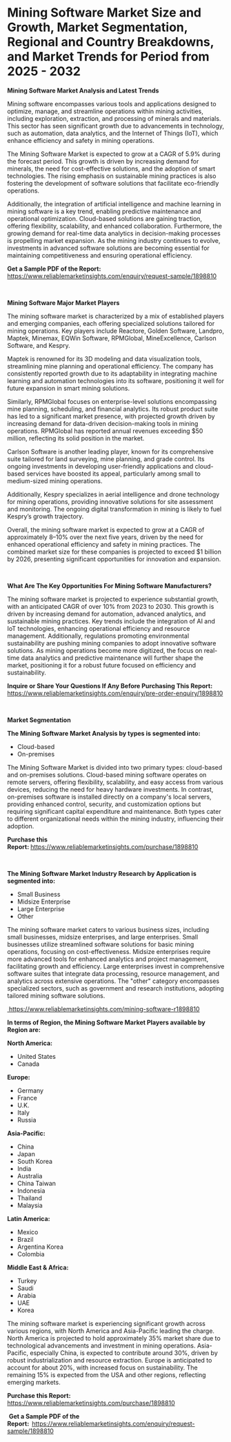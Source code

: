 <p><h1>Mining Software Market Size and Growth, Market Segmentation, Regional and Country Breakdowns, and Market Trends for Period from 2025 -  2032</h1></p><p><strong>Mining Software Market Analysis and Latest Trends</strong></p>
<p><p>Mining software encompasses various tools and applications designed to optimize, manage, and streamline operations within mining activities, including exploration, extraction, and processing of minerals and materials. This sector has seen significant growth due to advancements in technology, such as automation, data analytics, and the Internet of Things (IoT), which enhance efficiency and safety in mining operations.</p><p>The Mining Software Market is expected to grow at a CAGR of 5.9% during the forecast period. This growth is driven by increasing demand for minerals, the need for cost-effective solutions, and the adoption of smart technologies. The rising emphasis on sustainable mining practices is also fostering the development of software solutions that facilitate eco-friendly operations. </p><p>Additionally, the integration of artificial intelligence and machine learning in mining software is a key trend, enabling predictive maintenance and operational optimization. Cloud-based solutions are gaining traction, offering flexibility, scalability, and enhanced collaboration. Furthermore, the growing demand for real-time data analytics in decision-making processes is propelling market expansion. As the mining industry continues to evolve, investments in advanced software solutions are becoming essential for maintaining competitiveness and ensuring operational efficiency.</p></p>
<p><strong>Get a Sample PDF of the Report:&nbsp;</strong> <a href="https://www.reliablemarketinsights.com/enquiry/request-sample/1898810?utm_campaign=3319&utm_medium=2&utm_source=Github&utm_content=ia&utm_term=19042025&utm_id=mining-software">https://www.reliablemarketinsights.com/enquiry/request-sample/1898810</a></p>
<p>&nbsp;</p>
<p><strong>Mining Software Major Market Players</strong></p>
<p><p>The mining software market is characterized by a mix of established players and emerging companies, each offering specialized solutions tailored for mining operations. Key players include Reactore, Golden Software, Landpro, Maptek, Minemax, EQWin Software, RPMGlobal, MineExcellence, Carlson Software, and Kespry. </p><p>Maptek is renowned for its 3D modeling and data visualization tools, streamlining mine planning and operational efficiency. The company has consistently reported growth due to its adaptability in integrating machine learning and automation technologies into its software, positioning it well for future expansion in smart mining solutions. </p><p>Similarly, RPMGlobal focuses on enterprise-level solutions encompassing mine planning, scheduling, and financial analytics. Its robust product suite has led to a significant market presence, with projected growth driven by increasing demand for data-driven decision-making tools in mining operations. RPMGlobal has reported annual revenues exceeding $50 million, reflecting its solid position in the market.</p><p>Carlson Software is another leading player, known for its comprehensive suite tailored for land surveying, mine planning, and grade control. Its ongoing investments in developing user-friendly applications and cloud-based services have boosted its appeal, particularly among small to medium-sized mining operations.</p><p>Additionally, Kespry specializes in aerial intelligence and drone technology for mining operations, providing innovative solutions for site assessment and monitoring. The ongoing digital transformation in mining is likely to fuel Kespry’s growth trajectory.</p><p>Overall, the mining software market is expected to grow at a CAGR of approximately 8–10% over the next five years, driven by the need for enhanced operational efficiency and safety in mining practices. The combined market size for these companies is projected to exceed $1 billion by 2026, presenting significant opportunities for innovation and expansion.</p></p>
<p>&nbsp;</p>
<p><strong>What Are The Key Opportunities For Mining Software Manufacturers?</strong></p>
<p><p>The mining software market is projected to experience substantial growth, with an anticipated CAGR of over 10% from 2023 to 2030. This growth is driven by increasing demand for automation, advanced analytics, and sustainable mining practices. Key trends include the integration of AI and IoT technologies, enhancing operational efficiency and resource management. Additionally, regulations promoting environmental sustainability are pushing mining companies to adopt innovative software solutions. As mining operations become more digitized, the focus on real-time data analytics and predictive maintenance will further shape the market, positioning it for a robust future focused on efficiency and sustainability.</p></p>
<p><strong>Inquire or Share Your Questions If Any Before Purchasing This Report:</strong> <a href="https://www.reliablemarketinsights.com/enquiry/pre-order-enquiry/1898810?utm_campaign=3319&utm_medium=2&utm_source=Github&utm_content=ia&utm_term=19042025&utm_id=mining-software">https://www.reliablemarketinsights.com/enquiry/pre-order-enquiry/1898810</a></p>
<p>&nbsp;</p>
<p><strong>Market Segmentation</strong></p>
<p><strong>The Mining Software Market Analysis by types is segmented into:</strong></p>
<p><ul><li>Cloud-based</li><li>On-premises</li></ul></p>
<p><p>The Mining Software Market is divided into two primary types: cloud-based and on-premises solutions. Cloud-based mining software operates on remote servers, offering flexibility, scalability, and easy access from various devices, reducing the need for heavy hardware investments. In contrast, on-premises software is installed directly on a company's local servers, providing enhanced control, security, and customization options but requiring significant capital expenditure and maintenance. Both types cater to different organizational needs within the mining industry, influencing their adoption.</p></p>
<p><strong>Purchase this Report:&nbsp;</strong><a href="https://www.reliablemarketinsights.com/purchase/1898810?utm_campaign=3319&utm_medium=2&utm_source=Github&utm_content=ia&utm_term=19042025&utm_id=mining-software">https://www.reliablemarketinsights.com/purchase/1898810</a></p>
<p>&nbsp;</p>
<p><strong>The Mining Software Market Industry Research by Application is segmented into:</strong></p>
<p><ul><li>Small Business</li><li>Midsize Enterprise</li><li>Large Enterprise</li><li>Other</li></ul></p>
<p><p>The mining software market caters to various business sizes, including small businesses, midsize enterprises, and large enterprises. Small businesses utilize streamlined software solutions for basic mining operations, focusing on cost-effectiveness. Midsize enterprises require more advanced tools for enhanced analytics and project management, facilitating growth and efficiency. Large enterprises invest in comprehensive software suites that integrate data processing, resource management, and analytics across extensive operations. The "other" category encompasses specialized sectors, such as government and research institutions, adopting tailored mining software solutions.</p></p>
<p><a href="https://www.reliablemarketinsights.com/mining-software-r1898810?utm_campaign=3319&utm_medium=2&utm_source=Github&utm_content=ia&utm_term=19042025&utm_id=mining-software">&nbsp;https://www.reliablemarketinsights.com/mining-software-r1898810</a></p>
<p><strong>In terms of Region, the Mining Software Market Players available by Region are:</strong></p>
<p>
    <p> <strong> North America: </strong>
        <ul>
            <li>United States</li>
            <li>Canada</li>
        </ul>
        </p> 
    <p> <strong> Europe: </strong>
        <ul>
            <li>Germany</li>
            <li>France</li>
            <li>U.K.</li>
            <li>Italy</li>
            <li>Russia</li>
        </ul>
        </p> 
    <p> <strong> Asia-Pacific: </strong>
        <ul>
            <li>China</li>
            <li>Japan</li>
            <li>South Korea</li>
            <li>India</li>
            <li>Australia</li>
            <li>China Taiwan</li>
            <li>Indonesia</li>
            <li>Thailand</li>
            <li>Malaysia</li>
        </ul>
        </p> 
    <p> <strong> Latin America: </strong>
        <ul>
            <li>Mexico</li>
            <li>Brazil</li>
            <li>Argentina Korea</li>
            <li>Colombia</li>
        </ul>
        </p> 
    <p> <strong> Middle East & Africa: </strong>
        <ul>
            <li>Turkey</li>
            <li>Saudi</li>
            <li>Arabia</li>
            <li>UAE</li>
            <li>Korea</li>
        </ul>
    </p>
    </p>
<p><p>The mining software market is experiencing significant growth across various regions, with North America and Asia-Pacific leading the charge. North America is projected to hold approximately 35% market share due to technological advancements and investment in mining operations. Asia-Pacific, especially China, is expected to contribute around 30%, driven by robust industrialization and resource extraction. Europe is anticipated to account for about 20%, with increased focus on sustainability. The remaining 15% is expected from the USA and other regions, reflecting emerging markets.</p></p>
<p><strong>Purchase this Report: </strong><a href="https://www.reliablemarketinsights.com/purchase/1898810?utm_campaign=3319&utm_medium=2&utm_source=Github&utm_content=ia&utm_term=19042025&utm_id=mining-software">https://www.reliablemarketinsights.com/purchase/1898810</a></p>
<p>&nbsp;<strong>Get a Sample PDF of the Report:&nbsp;&nbsp;</strong><a href="https://www.reliablemarketinsights.com/enquiry/request-sample/1898810?utm_campaign=3319&utm_medium=2&utm_source=Github&utm_content=ia&utm_term=19042025&utm_id=mining-software">https://www.reliablemarketinsights.com/enquiry/request-sample/1898810</a></p>
<p><strong></strong></p>
<p><p></p><p></p><p></p></p>